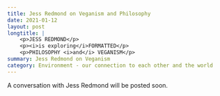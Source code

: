 ```yaml
---
title: Jess Redmond on Veganism and Philosophy
date: 2021-01-12
layout: post
longtitle: |
    <p>JESS REDMOND</p>
    <p><i>is exploring</i>FORMATTED</p>
    <p>PHILOSOPHY <i>and</i> VEGANISM</p>
summary: Jess Redmond on Veganism
category: Environment - our connection to each other and the world
---
```

A conversation with Jess Redmond will be posted soon.